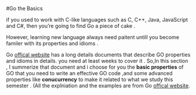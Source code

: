 
#Go the Basics

if you used to work with C-like languages such as C, C++, Java, JavaScript and C#, 
then you’re going to find Go a piece of cake .

However, learning new language always need paitent untill you become familer with its properties and idioms .

Go [offical website](https://github.com/Afnan-Aldhahri/GO/blob/master/bibliography.md) has a long details documents that describe GO properties and idioms in details.
you need at least weeks to cover it .
So,In this section , I summerize that document and i choose for you the **basic properties** of GO that you need to write an effective GO code 
,and some advanced properties like **conucurrency** to make it related to what we study this semester . 
(All the explniation and the examples are from Go [offical website](https://github.com/Afnan-Aldhahri/GO/blob/master/bibliography.md).
